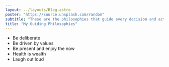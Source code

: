 ```yaml
---
layout: ../layouts/Blog.astro
poster: "https://source.unsplash.com/random"
subtitle: "These are the philosophies that guide every decision and action I make."
title: "My Guiding Philosophies"
---
```


- Be deliberate
- Be driven by values
- Be present and enjoy the now
- Health is wealth
- Laugh out loud

